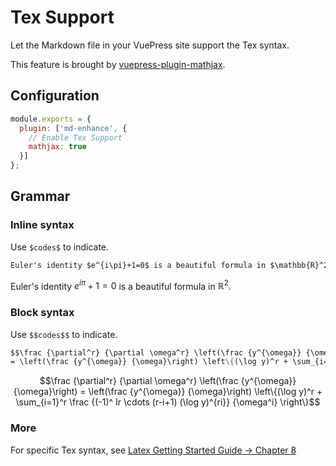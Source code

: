 # Tex Support

Let the Markdown file in your VuePress site support the Tex syntax.

This feature is brought by [vuepress-plugin-mathjax](https://github.com/vuepress/vuepress-plugin-mathjax).

## Configuration

```js
module.exports = {
  plugin: ['md-enhance', {
    // Enable Tex Support
    mathjax: true
  }]
};
```

## Grammar

### Inline syntax

Use `$codes$` to indicate.

```md
Euler's identity $e^{i\pi}+1=0$ is a beautiful formula in $\mathbb{R}^2$.
```

Euler's identity $e^{i\pi}+1=0$ is a beautiful formula in $\mathbb{R}^2$.

### Block syntax

Use `$$codes$$` to indicate.

```md
$$\frac {\partial^r} {\partial \omega^r} \left(\frac {y^{\omega}} {\omega}\right)
= \left(\frac {y^{\omega}} {\omega}\right) \left\{(\log y)^r + \sum_{i=1}^r \frac {(-1)^ Ir \cdots (r-i+1) (\log y)^{ri}} {\omega^i} \right\}$$
```

$$\frac {\partial^r} {\partial \omega^r} \left(\frac {y^{\omega}} {\omega}\right)
= \left(\frac {y^{\omega}} {\omega}\right) \left\{(\log y)^r + \sum_{i=1}^r \frac {(-1)^ Ir \cdots (r-i+1) (\log y)^{ri}} {\omega^i} \right\}$$

### More

For specific Tex syntax, see [Latex Getting Started Guide → Chapter 8](https://liam.page/2014/09/08/latex-introduction/)
